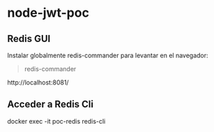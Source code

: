 # node-jwt-poc

## Redis GUI
Instalar globalmente redis-commander para levantar en el navegador:
> redis-commander 

http://localhost:8081/

## Acceder a Redis Cli
docker exec -it poc-redis redis-cli
